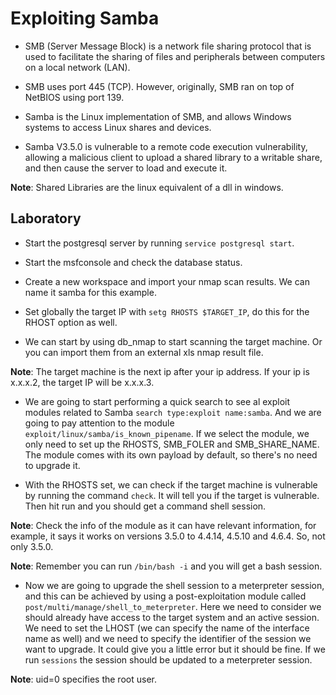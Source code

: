 # Exploiting Samba

+ SMB (Server Message Block) is a network file sharing protocol that is used to facilitate the sharing of files and peripherals between computers on a local network (LAN).

+ SMB uses port 445 (TCP). However, originally, SMB ran on top of NetBIOS using port 139.

+ Samba is the Linux implementation of SMB, and allows Windows systems to access Linux shares and devices.

+ Samba V3.5.0 is vulnerable to a remote code execution vulnerability, allowing a malicious client to upload a shared library to a writable share, and then cause the server to load and execute it.

**Note**: Shared Libraries are the linux equivalent of a dll in windows.

## Laboratory

- Start the postgresql server by running `service postgresql start`.

- Start the msfconsole and check the database status.

- Create a new workspace and import your nmap scan results. We can name it samba for this example.

- Set globally the target IP with `setg RHOSTS $TARGET_IP`, do this for the RHOST option as well.

- We can start by using db_nmap to start scanning the target machine. Or you can import them from an external xls nmap result file.

**Note**: The target machine is the next ip after your ip address. If your ip is x.x.x.2, the target IP will be x.x.x.3.

- We are going to start performing a quick search to see al exploit modules related to Samba `search type:exploit name:samba`. And we are going to pay attention to the module `exploit/linux/samba/is_known_pipename`. If we select the module, we only need to set up the RHOSTS, SMB_FOLER and SMB_SHARE_NAME. The module comes with its own payload by default, so there's no need to upgrade it.

- With the RHOSTS set, we can check if the target machine is vulnerable by running the command `check`. It will tell you if the target is vulnerable. Then hit run and you should get a command shell session.

**Note**: Check the info of the module as it can have relevant information, for example, it says it works on versions 3.5.0 to 4.4.14, 4.5.10 and 4.6.4. So, not only 3.5.0.

**Note**: Remember you can run `/bin/bash -i` and you will get a bash session.

- Now we are going to upgrade the shell session to a meterpreter session, and this can be achieved by using a post-exploitation module called `post/multi/manage/shell_to_meterpreter`. Here we need to consider we should already have access to the target system and an active session. We need to set the LHOST (we can specify the name of the interface name as well) and we need to specify the identifier of the session we want to upgrade. It could give you a little error but it should be fine. If we run `sessions` the session should be updated to a meterpreter session.

**Note**: uid=0 specifies the root user.
